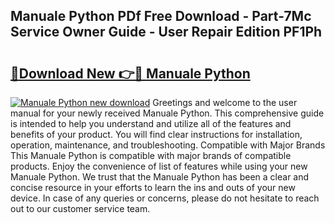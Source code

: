 ## Manuale Python PDf Free Download - Part-7Mc Service Owner Guide - User Repair Edition PF1Ph

# <h2><a href="http://cf1300.oget.top/?id=Manuale+Python">🔗Download New 👉🔴 Manuale Python</a></h2>

[![Manuale Python new download](https://i.imgur.com/5g1atiW.png)](http://cf1300.oget.top/?id=Manuale+Python)
Greetings and welcome to the user manual for your newly received Manuale Python. This comprehensive guide is intended to help you understand and utilize all of the features and benefits of your product. You will find clear instructions for installation, operation, maintenance, and troubleshooting. Compatible with Major Brands This Manuale Python is compatible with major brands of compatible products. Enjoy the convenience of list of features while using your new Manuale Python. We trust that the Manuale Python has been a clear and concise resource in your efforts to learn the ins and outs of your new device. In case of any queries or concerns, please do not hesitate to reach out to our customer service team.
